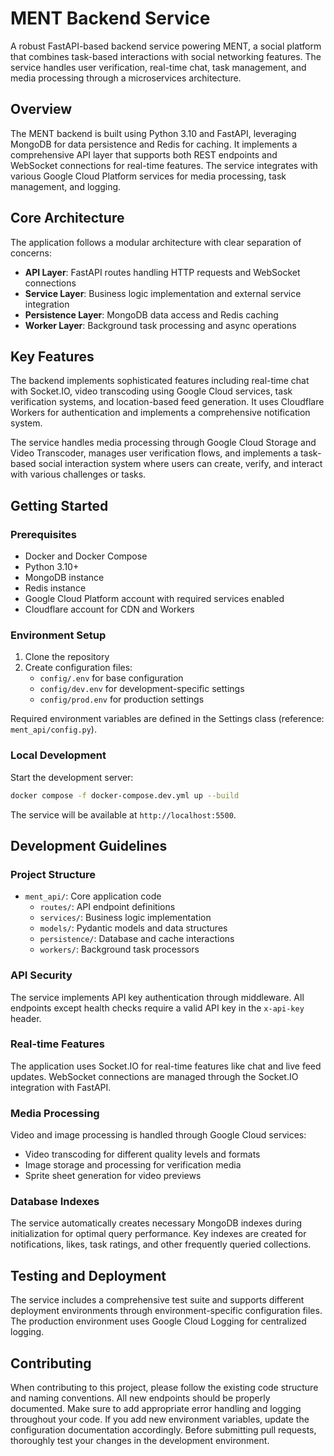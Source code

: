 # MENT Backend Service

A robust FastAPI-based backend service powering MENT, a social platform that combines task-based interactions with social networking features. The service handles user verification, real-time chat, task management, and media processing through a microservices architecture.

## Overview
The MENT backend is built using Python 3.10 and FastAPI, leveraging MongoDB for data persistence and Redis for caching. It implements a comprehensive API layer that supports both REST endpoints and WebSocket connections for real-time features. The service integrates with various Google Cloud Platform services for media processing, task management, and logging.

## Core Architecture
The application follows a modular architecture with clear separation of concerns:

- **API Layer**: FastAPI routes handling HTTP requests and WebSocket connections
- **Service Layer**: Business logic implementation and external service integration
- **Persistence Layer**: MongoDB data access and Redis caching
- **Worker Layer**: Background task processing and async operations

## Key Features
The backend implements sophisticated features including real-time chat with Socket.IO, video transcoding using Google Cloud services, task verification systems, and location-based feed generation. It uses Cloudflare Workers for authentication and implements a comprehensive notification system.

The service handles media processing through Google Cloud Storage and Video Transcoder, manages user verification flows, and implements a task-based social interaction system where users can create, verify, and interact with various challenges or tasks.

## Getting Started

### Prerequisites
- Docker and Docker Compose
- Python 3.10+
- MongoDB instance
- Redis instance
- Google Cloud Platform account with required services enabled
- Cloudflare account for CDN and Workers

### Environment Setup
1. Clone the repository
2. Create configuration files:
   - `config/.env` for base configuration
   - `config/dev.env` for development-specific settings
   - `config/prod.env` for production settings

Required environment variables are defined in the Settings class (reference: `ment_api/config.py`).

### Local Development
Start the development server:

```bash
docker compose -f docker-compose.dev.yml up --build
```

The service will be available at `http://localhost:5500`.

## Development Guidelines

### Project Structure
- `ment_api/`: Core application code
  - `routes/`: API endpoint definitions
  - `services/`: Business logic implementation
  - `models/`: Pydantic models and data structures
  - `persistence/`: Database and cache interactions
  - `workers/`: Background task processors

### API Security
The service implements API key authentication through middleware. All endpoints except health checks require a valid API key in the `x-api-key` header.

### Real-time Features
The application uses Socket.IO for real-time features like chat and live feed updates. WebSocket connections are managed through the Socket.IO integration with FastAPI.

### Media Processing
Video and image processing is handled through Google Cloud services:
- Video transcoding for different quality levels and formats
- Image storage and processing for verification media
- Sprite sheet generation for video previews

### Database Indexes
The service automatically creates necessary MongoDB indexes during initialization for optimal query performance. Key indexes are created for notifications, likes, task ratings, and other frequently queried collections.

## Testing and Deployment
The service includes a comprehensive test suite and supports different deployment environments through environment-specific configuration files. The production environment uses Google Cloud Logging for centralized logging.

## Contributing
When contributing to this project, please follow the existing code structure and naming conventions. All new endpoints should be properly documented. Make sure to add appropriate error handling and logging throughout your code. If you add new environment variables, update the configuration documentation accordingly. Before submitting pull requests, thoroughly test your changes in the development environment.
